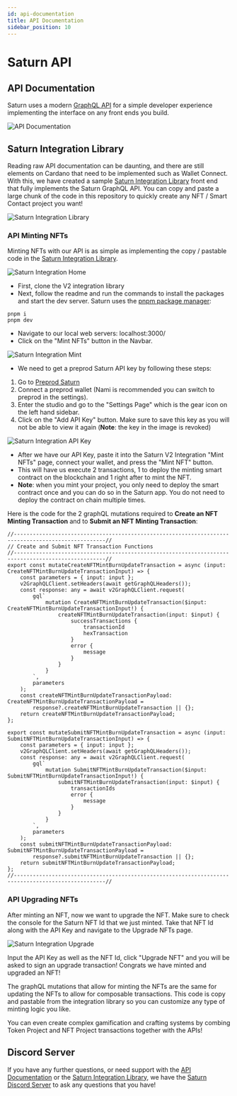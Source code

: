 ```yaml
---
id: api-documentation
title: API Documentation
sidebar_position: 10
---
```


# Saturn API

## API Documentation

Saturn uses a modern [GraphQL API](https://api.saturnnft.io/v2/graphql) for a simple developer experience implementing the interface on any front ends you build.

![API Documentation](/img/api-documentation/api-documentation.png)

## Saturn Integration Library

Reading raw API documentation can be daunting, and there are still elements on Cardano that need to be implemented such as Wallet Connect. With this, we have created a sample [Saturn Integration Library](https://github.com/Orion-Crypto/Saturn-V2-Integration) front end that fully implements the Saturn GraphQL API. You can copy and paste a large chunk of the code in this repository to quickly create any NFT / Smart Contact project you want!

![Saturn Integration Library](/img/api-documentation/saturn-integration-library.png)

### API Minting NFTs

Minting NFTs with our API is as simple as implementing the copy / pastable code in the [Saturn Integration Library](https://github.com/Orion-Crypto/Saturn-V2-Integration).

![Saturn Integration Home](/img/api-documentation/saturn-integration-home.png)

-   First, clone the V2 integration library
-   Next, follow the readme and run the commands to install the packages and start the dev server. Saturn uses the [pnpm package manager](https://pnpm.io/):

```
pnpm i
pnpm dev
```

-   Navigate to our local web servers: localhost:3000/
-   Click on the "Mint NFTs" button in the Navbar.

![Saturn Integration Mint](/img/api-documentation/saturn-integration-mint.png)

-   We need to get a preprod Saturn API key by following these steps:

1. Go to [Preprod Saturn](https://preprod.saturnnft.io)
2. Connect a preprod wallet (Nami is recommended you can switch to preprod in the settings).
3. Enter the studio and go to the "Settings Page" which is the gear icon on the left hand sidebar.
4. Click on the "Add API Key" button. Make sure to save this key as you will not be able to view it again (**Note**: the key in the image is revoked)

![Saturn Integration API Key](/img/api-documentation/saturn-api-key.png)

-   After we have our API Key, paste it into the Saturn V2 Integration "Mint NFTs" page, connect your wallet, and press the "Mint NFT" button.
-   This will have us execute 2 transactions, 1 to deploy the minting smart contract on the blockchain and 1 right after to mint the NFT.
-   **Note**: when you mint your project, you only need to deploy the smart contract once and you can do so in the Saturn app. You do not need to deploy the contract on chain multiple times.

Here is the code for the 2 graphQL mutations required to **Create an NFT Minting Transaction** and to **Submit an NFT Minting Transaction**:

```
//---------------------------------------------------------------------------------------------------//
// Create and Submit NFT Transaction Functions
//---------------------------------------------------------------------------------------------------//
export const mutateCreateNFTMintBurnUpdateTransaction = async (input: CreateNFTMintBurnUpdateTransactionInput) => {
    const parameters = { input: input };
    v2GraphQLClient.setHeaders(await getGraphQLHeaders());
    const response: any = await v2GraphQLClient.request(
        gql`
            mutation CreateNFTMintBurnUpdateTransaction($input: CreateNFTMintBurnUpdateTransactionInput!) {
                createNFTMintBurnUpdateTransaction(input: $input) {
                    successTransactions {
                        transactionId
                        hexTransaction
                    }
                    error {
                        message
                    }
                }
            }
        `,
        parameters
    );
    const createNFTMintBurnUpdateTransactionPayload: CreateNFTMintBurnUpdateTransactionPayload =
        response?.createNFTMintBurnUpdateTransaction || {};
    return createNFTMintBurnUpdateTransactionPayload;
};

export const mutateSubmitNFTMintBurnUpdateTransaction = async (input: SubmitNFTMintBurnUpdateTransactionInput) => {
    const parameters = { input: input };
    v2GraphQLClient.setHeaders(await getGraphQLHeaders());
    const response: any = await v2GraphQLClient.request(
        gql`
            mutation SubmitNFTMintBurnUpdateTransaction($input: SubmitNFTMintBurnUpdateTransactionInput!) {
                submitNFTMintBurnUpdateTransaction(input: $input) {
                    transactionIds
                    error {
                        message
                    }
                }
            }
        `,
        parameters
    );
    const submitNFTMintBurnUpdateTransactionPayload: SubmitNFTMintBurnUpdateTransactionPayload =
        response?.submitNFTMintBurnUpdateTransaction || {};
    return submitNFTMintBurnUpdateTransactionPayload;
};
//---------------------------------------------------------------------------------------------------//
```

### API Upgrading NFTs

After minting an NFT, now we want to upgrade the NFT. Make sure to check the console for the Saturn NFT Id that we just minted. Take that NFT Id along with the API Key and navigate to the Upgrade NFTs page.

![Saturn Integration Upgrade](/img/api-documentation/saturn-integration-upgrade.png)

Input the API Key as well as the NFT Id, click "Upgrade NFT" and you will be asked to sign an upgrade transaction! Congrats we have minted and upgraded an NFT!

The graphQL mutations that allow for minting the NFTs are the same for updating the NFTs to allow for composable transactions. This code is copy and pastable from the integration library so you can customize any type of minting logic you like.

You can even create complex gamification and crafting systems by combing Token Project and NFT Project transactions together with the APIs!

## Discord Server

If you have any further questions, or need support with the [API Documentation](https://api.saturnnft.io/v2/graphql) or the [Saturn Integration Library](https://github.com/Orion-Crypto/Saturn-V2-Integration), we have the [Saturn Discord Server](https://discord.gg/NvVNfQmPjp) to ask any questions that you have!
